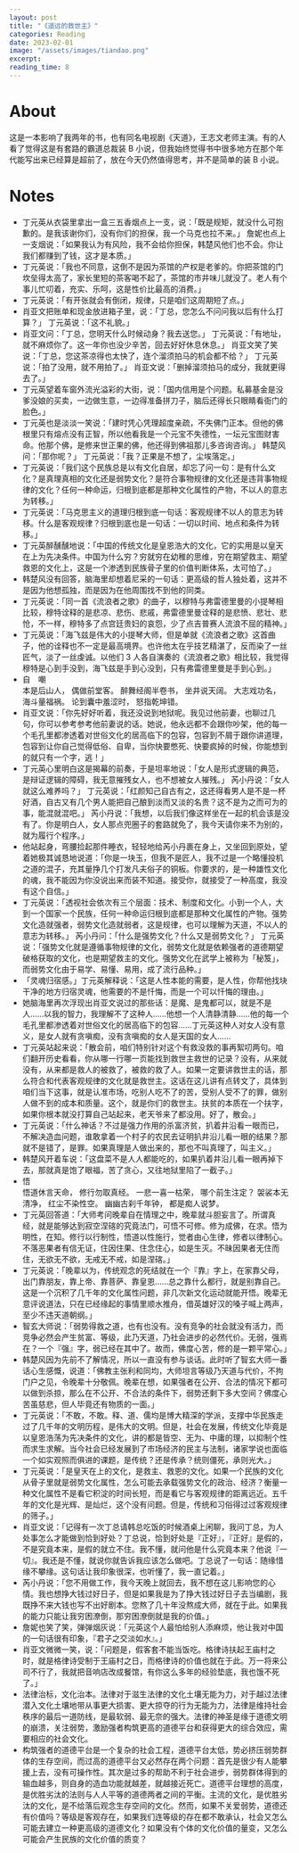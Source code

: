 ```yaml
---
layout: post
title: "《遥远的救世主》"
categories: Reading
date: 2023-02-01
image: "/assets/images/tiandao.png"
excerpt:
reading_time: 8
---
```


# About

这是一本影响了我两年的书，也有同名电视剧《天道》，王志文老师主演。有的人看了觉得这是有套路的霸道总裁装 B 小说，但我始终觉得书中很多地方在那个年代能写出来已经算是超前了，放在今天仍然值得思考，并不是简单的装 B 小说。

# Notes

-   丁元英从衣袋里拿出一盒三五香烟点上一支，说：「既是规矩，就没什么可抱歉的。是我该谢你们，没有你们的担保，我一个马克也拉不来。」 詹妮也点上一支烟说：「如果我认为有风险，我不会给你担保，韩楚风他们也不会。你让我们都赚到了钱，这才是本质。」
-   丁元英说：「我也不同意，这倒不是因为茶馆的产权是老爹的。你把茶馆的门坎垒得太高了，家长里短的茶客喝不起了，茶馆的市井味儿就没了。老人有个事儿忙叨着，充实、乐呵，这是性价比最高的消费。」
-   丁元英说：「有开张就会有倒闭，规律，只是咱们这周期短了点。」
-   肖亚文把账单和现金放进箱子里，说：「丁总，您怎么不问问我以后有什么打算？」 丁元英说：「这不礼貌。」
-   肖亚文问：「丁总，您明天什么时候动身？我去送您。」 丁元英说：「有地址，就不麻烦你了。这一年你也没少辛苦，回去好好休息休息。」 肖亚文笑了笑说：「丁总，您这茶凉得也太快了，连个溜须拍马的机会都不给？」 丁元英说：「拍了没用，就不用拍了。」 肖亚文说：「删掉溜须拍马的成分，我就更得去了。」
-   丁元英望着车窗外流光溢彩的大街，说：「国内信用是个问题。私募基金是没爹没娘的买卖，一边做生意，一边得准备拼刀子，脑后还得长只眼睛看衙门的脸色。」
-   丁元英也是淡淡一笑说：「建时凭心凭理超度亲疏，不失佛门正本。但他的佛根里只有熔点没有正智，所以他看我是一个元宝不失德性，一坛元宝图财害命。他那个佛，是修来世正果的佛，他还得到佛祖那儿多咨询咨询。」 韩楚风问：「那你呢？」 丁元英说：「我？正果是不想了，尘埃落定。」
-   丁元英说：「我们这个民族总是以有文化自居，却忘了问一句：是有什么文化？是真理真相的文化还是弱势文化？是符合事物规律的文化还是违背事物规律的文化？任何一种命运，归根到底都是那种文化属性的产物，不以人的意志为转移。」
-   丁元英说：「马克思主义的道理归根到底一句话：客观规律不以人的意志为转移。什么是客观规律？归根到底也是一句话：一切以时间、地点和条件为转移。」
-   丁元英醉醺醺地说：「中国的传统文化是皇恩浩大的文化，它的实用是以皇天在上为先决条件。中国为什么穷？穷就穷在幼稚的思维，穷在期望救主、期望救恩的文化上，这是一个渗透到民族骨子里的价值判断体系，太可怕了。」
-   韩楚风没有回答，脑海里却想着尼采的一句话：更高级的哲人独处着，这并不是因为他想孤独，而是因为在他周围找不到他的同类。
-   丁元英说：「同一首《流浪者之歌》的曲子，以穆特与弗雷德里曼的小提琴相比较，穆特诠释的是悲凉、悲伤、悲戚，弗雷德里曼诠释的是悲愤、悲壮、悲怆，不一样，穆特多了点宫廷贵妇的哀怨，少了点吉普赛人流浪不屈的精神。」
-   丁元英说：「海飞兹是伟大的小提琴大师，但是单就《流浪者之歌》这首曲子，他的诠释也不一定是最高境界。也许他太在乎技艺精湛了，反而染了一丝匠气，淡了一丝虔诚。以他们 3 人各自演奏的《流浪者之歌》相比较，我觉得穆特是心到手没到，海飞兹是手到心没到，只有弗雷德里曼是手到心到。」
-   自　嘲  
    本是后山人， 偶做前堂客。 醉舞经阁半卷书， 坐井说天阔。 大志戏功名， 海斗量福祸。 论到囊中羞涩时， 怒指乾坤错。
-   肖亚文说：「你先好好听着，我还没说到地狱呢。我见过他前妻，也聊过几句，你可以参考参考他前妻说的话。她说，他永远都不会跟你吵架，他的每一个毛孔里都渗透着对世俗文化的居高临下的包容，包容到不屑于跟你讲道理，包容到让你自己觉得低俗、自卑，当你快要憋死、快要疯掉的时候，你能想到的就只有一个字，逃！」
-   丁元英心里明白这是揭幕的前奏，于是坦率地说：「女人是形式逻辑的典范，是辩证逻辑的障碍，我无意摧残女人，也不想被女人摧残。」 芮小丹说：「女人就这么难养吗？」 丁元英说：「红颜知己自古有之，这还得看男人是不是一杯好酒，自古又有几个男人能把自己酿到淡而又淡的名贵？这不是为之而可为的事，能混就混吧。」 芮小丹说：「我想，以后我们像这样坐在一起的机会该是没有了。你是明白人，女人那点兜圈子的套路就免了，我今天请你来不为别的，就为履行个程序。」
-   他站起身，弯腰捡起那件睡衣，轻轻地给芮小丹裹在身上，又坐回到原处，望着她极其诚恳地说道：「你是一块玉，但我不是匠人，我不过是一个略懂投机之道的混子，充其量挣几个打发凡夫俗子的铜板。你要求的，是一种雄性文化的魂，我不能因为你没说出来而装不知道。接受你，就接受了一种高度，我没有这个自信。」
-   丁元英说：「透视社会依次有三个层面：技术、制度和文化。小到一个人，大到一个国家一个民族，任何一种命运归根到底都是那种文化属性的产物。强势文化造就强者，弱势文化造就弱者，这是规律，也可以理解为天道，不以人的意志为转移。」 芮小丹问：「什么是强势文化？什么又是弱势文化？」 丁元英说：「强势文化就是遵循事物规律的文化，弱势文化就是依赖强者的道德期望破格获取的文化，也是期望救主的文化。强势文化在武学上被称为「秘笈」，而弱势文化由于易学、易懂、易用，成了流行品种。」
-   「灵魂归宿感。」丁元英解释说：「这是人性本能的需要，是人性，你帮他找块干净的地方归宿灵魂，他需要的不是忏悔，而是一个可以忏悔的理由。」
-   她脑海里再次浮现出肖亚文说过的那些话：是魔、是鬼都可以，就是不是人……以我的智力，我理解不了这种人……他想一个人清静清静……他的每一个毛孔里都渗透着对世俗文化的居高临下的包容……丁元英这种人对女人没有意义，是女人就有贪嗔痴，没有贪嗔痴的女人是天国的女人……
-   丁元英站起来说：「散会前，咱们特别针对这个有救没救的事再絮叨两句。咱们翻开历史看看，你从哪一行哪一页能找到救世主救世的记录？没有，从来就没有，从来都是救人的被救了，被救的救了人。如果一定要讲救世主的话，那么符合和代表客观规律的文化就是救世主。这话在这儿讲有点转文了，具体到咱们当下这事，就是认准市场，吃别人吃不了的苦，受别人受不了的罪，做别人做不到的成本和质量。这个，就是你们的救世主。扶贫的本质在一个扶字，如果你根本就没打算自己站起来，老天爷来了都没用。好了，散会。」
-   丁元英说：「什么神话？不过是强力作用的杀富济贫，扒着井沿看一眼而已，不解决造血问题，谁敢拿着一个村子的农民去证明扒井沿儿看一眼的结果？那就不是错了，是罪。如果真理是人做出来的，那也不叫真理了，叫主义。」
-   韩楚风开着车说：「这盘菜不是人人都能吃的，如果扒着井沿儿看一眼再掉下去，那就真是饱了眼福，苦了贪心，又往地狱里陷了一截子。」
-   悟  
    悟道休言天命， 修行勿取真经。 一悲一喜一枯荣， 哪个前生注定？ 袈裟本无清净， 红尘不染性空。 幽幽古刹千年钟， 都是痴人说梦。
-   丁元英回答道：「大师考问晚辈自在情理之中，晚辈就斗胆妄言了。所谓真经，就是能够达到寂空涅碦的究竟法门，可悟不可修。修为成佛，在求。悟为明性，在知。修行以行制性，悟道以性施行，觉者由心生律，修者以律制心。不落恶果者有信无证，住因住果、住念住心，如是生灭。不昧因果者无住而住，无欲无不欲，无戒无不戒，如是涅碦。」
-   丁元英说：「晚辈以为，传统观念的死结就在一个『靠』字上，在家靠父母，出门靠朋友，靠上帝、靠菩萨、靠皇恩……总之靠什么都行，就是别靠自己。这是一个沉积了几千年的文化属性问题，非几次新文化运动就能开悟。晚辈无意评说道法，只在已经缘起的事情里顺水推舟，借英雄好汉的嗓子喊上两声，至少不违天道朝纲。」
-   智玄大师说：「弱势得救之道，也有也没有。没有竞争的社会就没有活力，而竞争必然会产生贫富、等级，此乃天道，乃社会进步的必然代价。无弱，强焉在？一个『强』字，弱已经在其中了。故而，佛度心苦，修的是一颗平常心。」
-   韩楚风因为先前不了解情况，所以一直没有参与谈话。此时听了智玄大师一番话心生感慨，说道：「佛教主张利和同均，大师坦言等级乃天道与代价，不拘门户之见，令晚辈十分敬佩。晚辈在想，如果强者在公开、合法的情况下都可以做到杀掠，那么在不公开、不合法的条件下，弱势还剩下多大空间？佛度心苦虽慈悲，但人毕竟还有物质的一面。」
-   丁元英说：「不敢，不敢。释、道、儒均是博大精深的学派，支撑中华民族走过了几千年的文明历程，是伟大的文明。但是，社会在发展，传统文化毕竟是以皇恩浩荡为先决条件的文化，讲的都是皆空、无为、中庸的理，以抑制个性而求生求解。当今社会已经发展到了市场经济的民主与法制，诸家学说也面临一个如实观照而俱进的课题，是传统？还是传承？统则僵死，承则光大。」
-   丁元英说：「是皇天在上的文化，是救主、救恩的文化。如果一个民族的文化从骨子里就是弱势文化属性，怎么可能去承载强势文化的政治、经济？衡量一种文化属性不是看它积淀的时间长短，而是看它与客观规律的距离远近。五千年的文化是光辉、是灿烂，这个没有问题。但是，传统和习俗得过过客观规律的筛子。」
-   肖亚文说：「记得有一次丁总请韩总吃饭的时候酒桌上闲聊，我问丁总，为人处事怎么才能做到恰到好处？丁总说，恰到好处是『正好』，『正好』是假的，不是究竟本来，是假的就立不住。我不懂，就问他是什么究竟本来？他说『一切』。我还是不懂，就说你就告诉我应该怎么做吧。丁总说了一句话：随缘惜缘不攀缘。这句话让我印象很深，也听懂了，我一直记着。」
-   芮小丹说：「您不用做工作，我今天晚上就回去，我不想在这儿影响您的心情。我也想挣大钱过好日子，但是如果我是为了挣大钱过好日子去当编剧，我既挣不来大钱也写不出好剧本。您熬了几十年没熬成大师，就在于此。如果我的能力只能让我穷困潦倒，那穷困潦倒就是我的价值。」
-   詹妮也笑了笑，弹弹烟灰说：「元英这个人最怕给别人添麻烦，他让我对中国的一句话很有印象，『君子之交淡如水』。」
-   肖亚文微微一笑，说：「问题是，假客套不能当饭吃。格律诗扶起王庙村之时，就是格律诗受制于王庙村之日，而格律诗的价值也就在于此。万一将来公司不行了，我就把音响店改成餐馆，有你这么多年的经验垫底，我也饿不死了。」
-   法律治标，文化治本。法律对于滋生法律的文化土壤无能为力，对于越过法律潜入文化土壤地带从事更大损害、更大掠夺的行为无能为力，法律是维持社会秩序的最后一道防线，是最软弱、最无奈的强大。法律的神圣是缘于道德文明的崩溃，关注弱势，激励强者构筑更高的道德平台和获得更大的综合效应，需要相应的社会文化。
-   构筑强者的道德平台是一个复杂的社会工程，道德平台太低，势必挤压弱势群体的生存空间，而过高的道德平台又必然存在两个问题：首先是很少有人能攀援上去，没有可操作性。其次是过多的帮助不利于社会进步，弱势群体得到的输血越多，则自身的造血功能就越差，就越接近死亡。道德平台理想的高度，是优胜劣汰的法则与人人平等的道德两者之间的平衡。主流的文化，是优胜劣汰的文化，是不给落后观念生存空间的文化。然而，如果不关爱弱势，道德还有价值吗？等级是客观存在，如果我们连等级的存在都不敢承认，社会又怎么可能去建立一种更高级的道德文化？如果没有个体的文化价值的量变，又怎么可能会产生民族的文化价值的质变？
